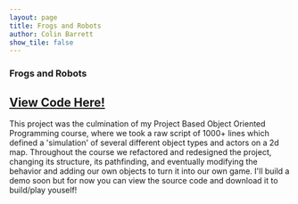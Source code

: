 ```yaml
---
layout: page
title: Frogs and Robots
author: Colin Barrett
show_tile: false
---
```


  <section id="one">
    <div class="inner">
    
<body>
<h3> Frogs and Robots</h3>

<h2> <a href='https://github.com/cbarre01/project5'>View Code Here!</a> </h2>

<p> This project was the culmination of my Project Based Object Oriented Programming course, where we took a raw script of 1000+ lines which defined a 'simulation' of several different object types and actors on a 2d map. Throughout the course we refactored and redesigned the project, changing its structure, its pathfinding, and eventually modifying the behavior and adding our own objects to turn it into our own game. I'll build a demo soon but for now you can view the source code and download it to build/play youself! </p>
</body>

